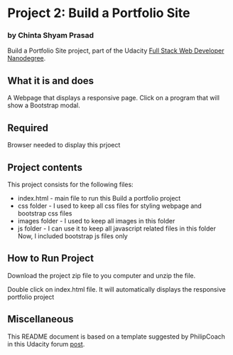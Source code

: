 # Project 2: Build a Portfolio Site
### by Chinta Shyam Prasad

Build a Portfolio Site project, part of the Udacity [Full Stack Web Developer
Nanodegree](https://www.udacity.com/course/full-stack-web-developer-nanodegree--nd004).

## What it is and does

A Webpage that displays a responsive page. Click on a program that will show a Bootstrap modal.

## Required

Browser needed to display this prjoect

## Project contents

This project consists for the following files:

* index.html - main file to run this Build a portfolio project
* css folder - I used to keep all css files for styling webpage and bootstrap css files
* images folder - I used to keep all images in this folder
* js folder - I can use it to keep all javascript related files in this folder Now, I included bootstrap js files only 

## How to Run Project

Download the project zip file to you computer and unzip the file.

Double click on index.html file. It will automatically displays the responsive portfolio project

## Miscellaneous

This README document is based on a template suggested by PhilipCoach in this
Udacity forum [post](https://discussions.udacity.com/t/readme-files-in-project-1/23524).

